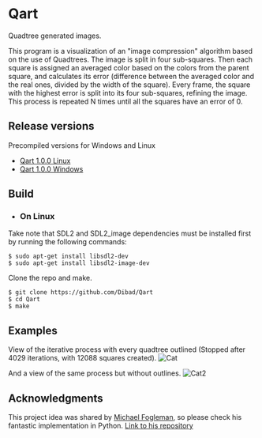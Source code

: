 # Qart

Quadtree generated images.

This program is a visualization of an "image compression" algorithm based on the use of Quadtrees. The image is split in four sub-squares. Then each square is assigned an averaged color based on the colors from the parent square, and calculates its error (difference between the averaged color and the real ones, divided by the width of the square). Every frame, the square with the highest error is split into its four sub-squares, refining the image. This process is repeated N times until all the squares have an error of 0.

## Release versions

Precompiled versions for Windows and Linux
* [Qart 1.0.0 Linux](https://github.com/Dibad/Qart/releases/download/v1.0.0/Qart-1.0.0-linux.tar.gz)
* [Qart 1.0.0 Windows](https://github.com/Dibad/Qart/releases/download/v1.0.0/Qart-1.0.0-linux.tar.gz)

## Build

* ### On Linux

Take note that SDL2 and SDL2_image dependencies must be installed first by running the following commands:
```
$ sudo apt-get install libsdl2-dev
$ sudo apt-get install libsdl2-image-dev
```
Clone the repo and make.
```
$ git clone https://github.com/Dibad/Qart
$ cd Qart
$ make
```


## Examples
View of the iterative process with every quadtree outlined (Stopped after 4029 iterations, with 12088 squares created).
![Cat](https://i.imgur.com/5mDiqZB.gif)<p>
And a view of the same process but without outlines.
![Cat2](https://i.imgur.com/MIi4Gxr.gif)

## Acknowledgments

This project idea was shared by [Michael Fogleman](https://github.com/fogleman), so please check his fantastic implementation in Python. [Link to his repository](https://github.com/fogleman/Quads)
